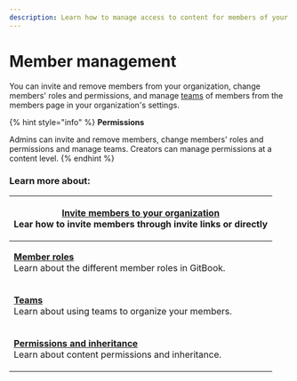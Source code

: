 ```yaml
---
description: Learn how to manage access to content for members of your organization.
---
```


# Member management

You can invite and remove members from your organization, change members' roles and permissions, and manage [teams](teams.md) of members from the members page in your organization's settings.

{% hint style="info" %}
**Permissions**

Admins can invite and remove members, change members' roles and permissions and manage teams. Creators can manage permissions at a content level.
{% endhint %}

### Learn more about:

| <p><strong></strong><a href="./#invite-members-to-your-organization"><strong>Invite members to your organization</strong></a><br>Lear how to invite members through invite links or directly</p> |
| ------------------------------------------------------------------------------------------------------------------------------------------------------------------------------------------------ |
| <p><strong></strong><a href="roles.md"><strong>Member roles</strong></a><br>Learn about the different member roles in GitBook.</p>                                                               |
| <p><a href="teams.md"><strong>Teams</strong></a><strong></strong><br><strong></strong>Learn about using teams to organize your members.</p>                                                      |
| <p><a href="permissions-and-inheritance.md"><strong>Permissions and inheritance</strong></a><br>Learn about content permissions and inheritance.</p>                                             |

